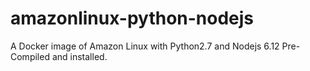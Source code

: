 # amazonlinux-python-nodejs
A Docker image of Amazon Linux with Python2.7 and Nodejs 6.12 Pre-Compiled and installed.
